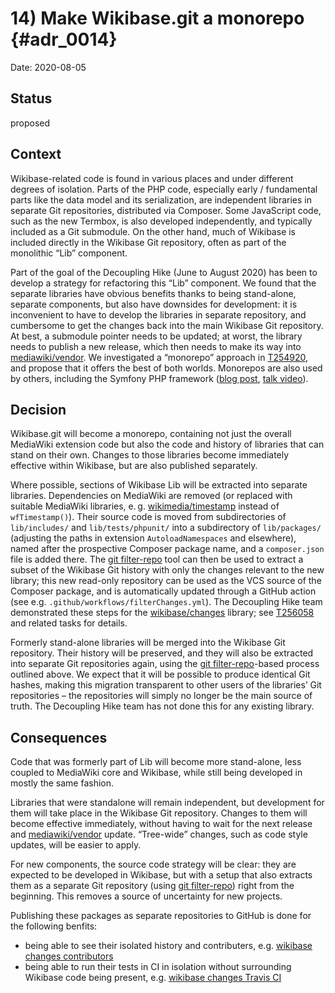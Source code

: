 # 14) Make Wikibase.git a monorepo {#adr_0014}

Date: 2020-08-05

## Status

proposed

## Context

Wikibase-related code is found in various places and under different degrees of isolation.
Parts of the PHP code, especially early / fundamental parts like the data model and its serialization,
are independent libraries in separate Git repositories, distributed via Composer.
Some JavaScript code, such as the new Termbox,
is also developed independently, and typically included as a Git submodule.
On the other hand, much of Wikibase is included directly in the Wikibase Git repository,
often as part of the monolithic “Lib” component.

Part of the goal of the Decoupling Hike (June to August 2020) has been to develop a strategy for refactoring this “Lib” component.
We found that the separate libraries have obvious benefits thanks to being stand-alone, separate components,
but also have downsides for development:
it is inconvenient to have to develop the libraries in separate repository,
and cumbersome to get the changes back into the main Wikibase Git repository.
At best, a submodule pointer needs to be updated;
at worst, the library needs to publish a new release, which then needs to make its way into [mediawiki/vendor][].
We investigated a “monorepo” approach in [T254920][],
and propose that it offers the best of both worlds.
Monorepos are also used by others, including the Symfony PHP framework
([blog post][Symfony blog post], [talk video][Symfony talk video]).

## Decision

Wikibase.git will become a monorepo,
containing not just the overall MediaWiki extension code
but also the code and history of libraries that can stand on their own.
Changes to those libraries become immediately effective within Wikibase,
but are also published separately.

Where possible, sections of Wikibase Lib will be extracted into separate libraries.
Dependencies on MediaWiki are removed
(or replaced with suitable MediaWiki libraries, e. g. [wikimedia/timestamp][] instead of `wfTimestamp()`).
Their source code is moved from subdirectories of `lib/includes/` and `lib/tests/phpunit/` into a subdirectory of `lib/packages/`
(adjusting the paths in extension `AutoloadNamespaces` and elsewhere),
named after the prospective Composer package name,
and a `composer.json` file is added there.
The [git filter-repo][] tool can then be used to extract a subset of the Wikibase Git history with only the changes relevant to the new library;
this new read-only repository can be used as the VCS source of the Composer package,
and is automatically updated through a GitHub action (see e.g. `.github/workflows/filterChanges.yml`).
The Decoupling Hike team demonstrated these steps for the [wikibase/changes][] library;
see [T256058][] and related tasks for details.

Formerly stand-alone libraries will be merged into the Wikibase Git repository.
Their history will be preserved, and they will also be extracted into separate Git repositories again,
using the [git filter-repo][]-based process outlined above.
We expect that it will be possible to produce identical Git hashes,
making this migration transparent to other users of the libraries’ Git repositories –
the repositories will simply no longer be the main source of truth.
The Decoupling Hike team has not done this for any existing library.

## Consequences

Code that was formerly part of Lib will become more stand-alone,
less coupled to MediaWiki core and Wikibase,
while still being developed in mostly the same fashion.

Libraries that were standalone will remain independent,
but development for them will take place in the Wikibase Git repository.
Changes to them will become effective immediately,
without having to wait for the next release and [mediawiki/vendor][] update.
“Tree-wide” changes, such as code style updates, will be easier to apply.

For new components, the source code strategy will be clear:
they are expected to be developed in Wikibase,
but with a setup that also extracts them as a separate Git repository
(using [git filter-repo][]) right from the beginning.
This removes a source of uncertainty for new projects.

Publishing these packages as separate repositories to GitHub is done for the following benfits:
* being able to see their isolated history and contributers, e.g. [wikibase changes contributors][]
* being able to run their tests in CI in isolation without surrounding Wikibase code being present, e.g. [wikibase changes Travis CI][]

[mediawiki/vendor]: https://gerrit.wikimedia.org/g/mediawiki/vendor/
[T254920]: https://phabricator.wikimedia.org/T254920
[Symfony blog post]: https://symfony.com/blog/symfony2-components-as-standalone-packages
[Symfony talk video]: https://www.youtube.com/watch?v=4w3-f6Xhvu8
[wikimedia/timestamp]: https://packagist.org/packages/wikimedia/timestamp
[git filter-repo]: https://github.com/newren/git-filter-repo/
[wikibase/changes]: https://packagist.org/packages/wikibase/changes
[T256058]: https://phabricator.wikimedia.org/T256058
[wikibase changes contributors]: https://github.com/wikimedia/wikibase-changes/graphs/contributors
[wikibase changes Travis CI]: https://travis-ci.org/github/wikimedia/wikibase-changes
